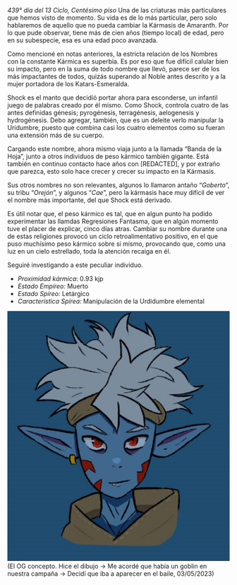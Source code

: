*439° día del 13 Ciclo, Centésimo piso*
Una de las criaturas más particulares que hemos visto de momento. Su vida es de lo más particular, pero solo hablaremos de aquello que no pueda cambiar la Kármasis de Amaranth. Por lo que pude observar, tiene más de cien años (tiempo local) de edad, pero en su subespecie, esa es una edad poco avanzada. 

Como mencioné en notas anteriores, la estricta relación de los Nombres con la constante Kármica es superbia. Es por eso que fue difícil calular bien su impacto, pero en la suma de todo nombre que llevó, parece ser de los más impactantes de todos, quizás superando al Noble antes descrito y a la mujer portadora de los Katars-Esmeralda.

Shock es el manto que decidió portar ahora para esconderse, un infantil juego de palabras creado por él mismo. Como Shock, controla cuatro de las antes definidas génesis; pyrogénesis, terragénesis, aelogenesis y hydrogénesis. Debo agregar, también, que es un deleite verlo manipular la Uridumbre, puesto que combina casi los cuatro elementos como su fueran una extensión más de su cuerpo.

Cargando este nombre, ahora mismo viaja junto a la llamada “Banda de la Hoja”, junto a otros individuos de peso kármico también gigante. Está también en continuo contacto hace años con [REDACTED], y por extraño que parezca, esto solo hace crecer y crecer su impacto en la Kármasis.

Sus otros nombres no son relevantes, algunos lo llamaron antaño “*Goberto*”, su tribu “*Orejón*”, y algunos “*Cae*”, pero la kármasis hace muy difícil de ver el nombre más importante, del que Shock está derivado.

Es útil notar que, el peso kármico es tal, que en algun punto ha podido experimentar las llamdas Regresiones Fantasma, que en algún momento tuve el placer de explicar, cinco días atras. Cambiar su nombre durante una de estas religiones provocó un ciclo retroalimentativo positivo, en el que puso muchísimo peso kármico sobre si mismo, provocando que, como una luz en un cielo estrellado, toda la atención recaiga en él. 

Seguiré investigando a este peculiar individuo.

- *Proximidad kármica*: 0.93 kjp
- *Estado Empíreo:* Muerto
- *Estado Spíreo:* Letárgico
- *Característica Spírea:* Manipulación de la Urdidumbre elemental



<img src="lore/npcs/npc-img/Shock.jpg" alt="Shock" width="800"/>
(El OG concepto. Hice el dibujo -> Me acordé que había un goblin en nuestra campaña -> Decidí que iba a aparecer en el baile, 03/05/2023)